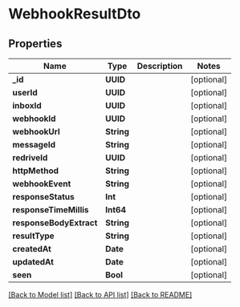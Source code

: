 # WebhookResultDto

## Properties
Name | Type | Description | Notes
------------ | ------------- | ------------- | -------------
**_id** | **UUID** |  | [optional] 
**userId** | **UUID** |  | [optional] 
**inboxId** | **UUID** |  | [optional] 
**webhookId** | **UUID** |  | [optional] 
**webhookUrl** | **String** |  | [optional] 
**messageId** | **String** |  | [optional] 
**redriveId** | **UUID** |  | [optional] 
**httpMethod** | **String** |  | [optional] 
**webhookEvent** | **String** |  | [optional] 
**responseStatus** | **Int** |  | [optional] 
**responseTimeMillis** | **Int64** |  | [optional] 
**responseBodyExtract** | **String** |  | [optional] 
**resultType** | **String** |  | [optional] 
**createdAt** | **Date** |  | [optional] 
**updatedAt** | **Date** |  | [optional] 
**seen** | **Bool** |  | [optional] 

[[Back to Model list]](../README#documentation-for-models) [[Back to API list]](../README#documentation-for-api-endpoints) [[Back to README]](../README)


